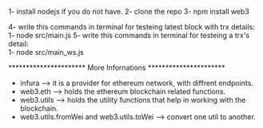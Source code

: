 1- install nodejs if you do not have.
2- clone the repo
3- npm install web3

4- write this commands in terminal for testeing latest block with trx details:
    1- node src/main.js
5- write this commands in terminal for testeing a trx's detail:  
    1- node src/main_ws.js

********************** More Infornations **********************

- infura --> it is a provider for ethereum network, with diffrent endpoints.
- web3.eth --> holds the ethereum blockchain related functions.
- web3.utils --> holds the utility functions that help in working with the blockchain.
- web3.utils.fromWei and web3.utils.toWei --> convert one util to another.

